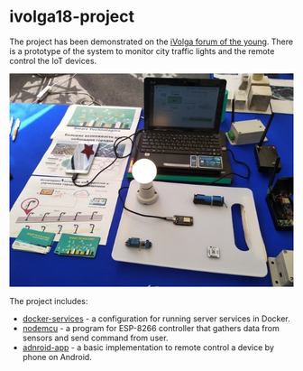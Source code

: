 # ivolga18-project
The project has been demonstrated on the [iVolga forum of the young](http://ivolgaforum.ru/).
There is a prototype of the system to monitor city traffic lights and the remote control the IoT devices.

![Stand-photo](stand-info.jpg)

The project includes:
* [docker-services](docker-services/) - a configuration for running server services in Docker.
* [nodemcu](nodemcu/) - a program for ESP-8266 controller that gathers data from sensors and send command from user.
* [adnroid-app](https://github.com/GRomR1/qt-iot-android-app) - a basic implementation to remote control a device by phone on Android.
